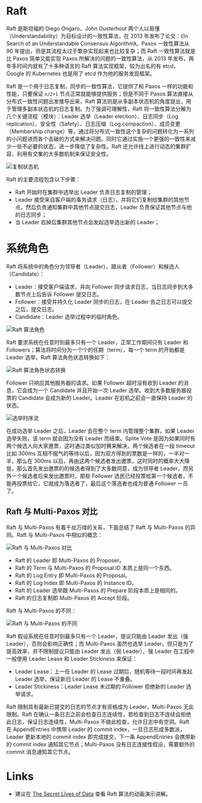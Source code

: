 # Raft

Raft 是斯坦福的 Diego Ongaro、John Ousterhout 两个人以易懂（Understandability）为目标设计的一致性算法，在 2013 年发布了论文：《In Search of an Understandable Consensus Algorithm》。Paxos 一致性算法从 90 年提出，但是其流程太过于繁杂实现起来也比较复杂；而 Raft 一致性算法就是比 Paxos 简单又能实现 Paxos 所解决的问题的一致性算法，从 2013 年发布，两年多时间内就有了十多种语言的 Raft 算法实现框架，较为出名的有 etcd，Google 的 Kubernetes 也是用了 etcd 作为他的服务发现框架。

Raft 是一个用于日志复制，同步的一致性算法，它提供了和 Paxos 一样的功能和性能，只要保证 `n/2+1` 节点正常就能够提供服务；但是不同于 Paxos 算法直接从分布式一致性问题出发推导出来，Raft 算法则是从多副本状态机的角度提出，用于管理多副本状态机的日志复制。为了强调可理解性，Raft 将一致性算法分解为几个关键流程（模块）：Leader 选举（Leader election）、日志同步（Log replication）、安全性（Safety）、日志压缩（Log compaction）、成员变更（Membership change）等，通过将分布式一致性这个复杂的问题转化为一系列的小问题进而各个击破的方式来解决问题。同时它通过实施一个更强的一致性来减少一些不必要的状态，进一步降低了复杂性。Raft 还允许线上进行动态的集群扩容，利用有交集的大多数机制来保证安全性。

![复制状态机](https://s1.ax1x.com/2020/08/06/agwY9g.png)

Raft 的主要流程包含以下步骤：

- Raft 开始时在集群中选举出 Leader 负责日志复制的管理；
- Leader 接受来自客户端的事务请求（日志），并将它们复制给集群的其他节点，然后负责通知集群中其他节点提交日志，Leader 负责保证其他节点与他的日志同步；
- 当 Leader 宕掉后集群其他节点会发起选举选出新的 Leader；

# 系统角色

Raft 将系统中的角色分为领导者（Leader）、跟从者（Follower）和候选人（Candidate）：

- Leader：接受客户端请求，并向 Follower 同步请求日志，当日志同步到大多数节点上后告诉 Follower 提交日志。
- Follower：接受并持久化 Leader 同步的日志，在 Leader 告之日志可以提交之后，提交日志。
- Candidate：Leader 选举过程中的临时角色。

![Raft 算法角色](https://s1.ax1x.com/2020/08/03/ad3S4H.png)

Raft 要求系统在任意时刻最多只有一个 Leader，正常工作期间只有 Leader 和 Followers；算法将时间分为一个个的任期（term），每一个 term 的开始都是 Leader 选举。Raft 算法角色状态转换如下：

![Raft 算法角色状态转换](https://s1.ax1x.com/2020/08/03/ad3Eb8.png)

Follower 只响应其他服务器的请求。如果 Follower 超时没有收到 Leader 的消息，它会成为一个 Candidate 并且开始一次 Leader 选举。收到大多数服务器投票的 Candidate 会成为新的 Leader。Leader 在宕机之前会一直保持 Leader 的状态。

![选举时序流](https://s1.ax1x.com/2020/08/03/ad3Qvq.png)

在成功选举 Leader 之后，Leader 会在整个 term 内管理整个集群。如果 Leader 选举失败，该 term 就会因为没有 Leader 而结束。Splite Vote 是因为如果同时有两个候选人向大家邀票，这时通过类似加时赛来解决，两个候选者在一段 timeout 比如 300ms 互相不服气的等待以后，因为双方得到的票数是一样的，一半对一半，那么在 300ms 以后，再由这两个候选者发出邀票，这时同时的概率大大降低，那么首先发出邀票的的候选者得到了大多数同意，成为领导者 Leader，而另外一个候选者后来发出邀票时，那些 Follower 选民已经投票给第一个候选者，不能再投票给它，它就成为落选者了，最后这个落选者也成为普通 Follower 一员了。

## Raft 与 Multi-Paxos 对比

Raft 与 Multi-Paxos 有着千丝万缕的关系，下面总结了 Raft 与 Multi-Paxos 的异同。Raft 与 Multi-Paxos 中相似的概念：

![Raft 与 Multi-Paxos 对比](https://s1.ax1x.com/2020/08/03/adut5n.png)

- Raft 的 Leader 即 Multi-Paxos 的 Proposer。
- Raft 的 Term 与 Multi-Paxos 的 Proposal ID 本质上是同一个东西。
- Raft 的 Log Entry 即 Multi-Paxos 的 Proposal。
- Raft 的 Log Index 即 Multi-Paxos 的 Instance ID。
- Raft 的 Leader 选举跟 Multi-Paxos 的 Prepare 阶段本质上是相同的。
- Raft 的日志复制即 Multi-Paxos 的 Accept 阶段。

Raft 与 Multi-Paxos 的不同：

![Raft 与 Multi-Paxos 的不同](https://s1.ax1x.com/2020/08/03/adufxK.png)

Raft 假设系统在任意时刻最多只有一个 Leader，提议只能由 Leader 发出（强 Leader），否则会影响正确性；而 Multi-Paxos 虽然也选举 Leader，但只是为了提高效率，并不限制提议只能由 Leader 发出（弱 Leader）。强 Leader 在工程中一般使用 Leader Lease 和 Leader Stickiness 来保证：

- Leader Lease：上一任 Leader 的 Lease 过期后，随机等待一段时间再发起 Leader 选举，保证新旧 Leader 的 Lease 不重叠。
- Leader Stickiness：Leader Lease 未过期的 Follower 拒绝新的 Leader 选举请求。

Raft 限制具有最新已提交的日志的节点才有资格成为 Leader，Multi-Paxos 无此限制。Raft 在确认一条日志之前会检查日志连续性，若检查到日志不连续会拒绝此日志，保证日志连续性，Multi-Paxos 不做此检查，允许日志中有空洞。Raft 在 AppendEntries 中携带 Leader 的 commit index，一旦日志形成多数派，Leader 更新本地的 commit index 即完成提交，下一条 AppendEntries 会携带新的 commit index 通知其它节点；Multi-Paxos 没有日志连接性假设，需要额外的 commit 消息通知其它节点。

# Links

- 建议在 [The Secret Lives of Data](http://thesecretlivesofdata.com/) 查看 Raft 算法的动画演示讲解。
